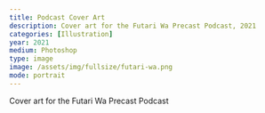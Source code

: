 ```yaml
---
title: Podcast Cover Art
description: Cover art for the Futari Wa Precast Podcast, 2021
categories: [Illustration]
year: 2021
medium: Photoshop
type: image
image: /assets/img/fullsize/futari-wa.png
mode: portrait
---
```

Cover art for the Futari Wa Precast Podcast
